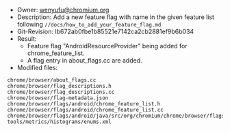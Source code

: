* Owner: wenyufu@chromium.org
* Description: Add a new feature flag with name in the given feature list following `//docs/how_to_add_your_feature_flag.md`
* Git-Revision: Ib672ab0fbe1b85521e7142ca2cb2881ef9b6b034
* Result:
  * Feature flag "AndroidResourceProvider" being added for chrome_feature_list.
  * A flag entry in about_flags.cc are added.
* Modified files:

```
chrome/browser/about_flags.cc
chrome/browser/flag_descriptions.h
chrome/browser/flag_descriptions.cc
chrome/browser/flag-metadata.json
chrome/browser/flags/android/chrome_feature_list.h
chrome/browser/flags/android/chrome_feature_list.cc
chrome/browser/flags/android/java/src/org/chromium/chrome/browser/flags/ChromeFeatureList.java
tools/metrics/histograms/enums.xml
```
